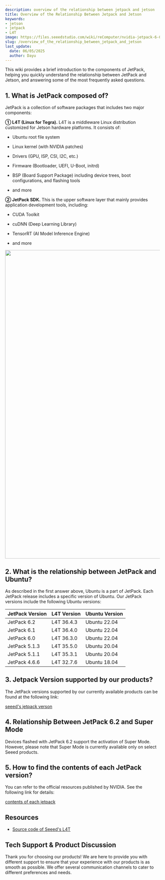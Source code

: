 ```yaml
---
description: overview of the relationship between jetpack and jetson
title: Overview of the Relationship Between Jetpack and Jetson
keywords:
- jetson
- jetpack
- L4T
image: https://files.seeedstudio.com/wiki/reComputer/nvidia-jetpack-6-0-stack.webp
slug: /overview_of_the_relationship_between_jetpack_and_jetson
last_update:
  date: 06/05/2025
  author: Dayu
---
```


This wiki provides a brief introduction to the components of JetPack, helping you quickly understand the relationship between JetPack and Jetson, and answering some of the most frequently asked questions.

## 1. What is JetPack composed of?
JetPack is a collection of software packages that includes two major components: 

**① L4T (Linux for Tegra).** L4T is a middleware Linux distribution customized for Jetson hardware platforms. It consists of: 

- Ubuntu root file system

- Linux kernel (with NVIDIA patches)

- Drivers (GPU, ISP, CSI, I2C, etc.)

- Firmware (Bootloader, UEFI, U-Boot, initrd)

- BSP (Board Support Package) including device trees, boot configurations, and flashing tools

- and more

**② JetPack SDK.** This is the upper software layer that mainly provides application development tools, including: 

- CUDA Toolkit

- cuDNN (Deep Learning Library)

- TensorRT (AI Model Inference Engine)

- and more

<div align="center"><img width ="1000" src="https://files.seeedstudio.com/wiki/reComputer/nvidia-jetpack-6-0-stack.png"/></div>

## 2. What is the relationship between JetPack and Ubuntu?

As described in the first answer above, Ubuntu is a part of JetPack. Each JetPack release includes a specific version of Ubuntu. Our JetPack versions include the following Ubuntu versions:

| JetPack Version | L4T Version | Ubuntu Version |
|------------------|--------------|-----------------|
| JetPack 6.2      | L4T 36.4.3   | Ubuntu 22.04    |
| JetPack 6.1      | L4T 36.4.0   | Ubuntu 22.04    |
| JetPack 6.0      | L4T 36.3.0   | Ubuntu 22.04    |
| JetPack 5.1.3    | L4T 35.5.0   | Ubuntu 20.04    |
| JetPack 5.1.1    | L4T 35.3.1   | Ubuntu 20.04    |
| JetPack 4.6.6    | L4T 32.7.6   | Ubuntu 18.04    |

## 3. Jetpack Version supported by our products?
The JetPack versions supported by our currently available products can be found at the following link: 

[seeed's jetpack verson](https://docs.google.com/spreadsheets/d/1Sf7IdmVkKTAUH95XwxHK0ojV5aFq3ItKZ-iT28egzIk/edit?pli=1&gid=0#gid=0)



## 4. Relationship Between JetPack 6.2 and Super Mode

Devices flashed with JetPack 6.2 support the activation of Super Mode. However, please note that Super Mode is currently available only on select Seeed products.

## 5. How to find the contents of each JetPack version?

You can refer to the official resources published by NVIDIA. See the following link for details:

[contents of each jetpack](https://developer.nvidia.com/embedded/jetpack-archive)

## Resources

- [Source code of Seeed's L4T](https://github.com/Seeed-Studio/Linux_for_Tegra)

## Tech Support & Product Discussion

Thank you for choosing our products! We are here to provide you with different support to ensure that your experience with our products is as smooth as possible. We offer several communication channels to cater to different preferences and needs.

<div class="button_tech_support_container">
<a href="https://forum.seeedstudio.com/" class="button_forum"></a> 
<a href="https://www.seeedstudio.com/contacts" class="button_email"></a>
</div>

<div class="button_tech_support_container">
<a href="https://discord.gg/eWkprNDMU7" class="button_discord"></a> 
<a href="https://github.com/Seeed-Studio/wiki-documents/discussions/69" class="button_discussion"></a>
</div>

